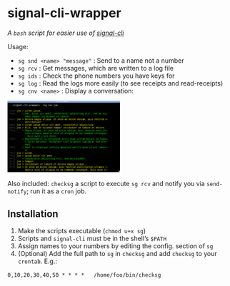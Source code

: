 # signal-cli-wrapper

_A `bash` script for easier use of [signal-cli](https://github.com/AsamK/signal-cli)_

Usage: 

 * `sg snd <name> "message"` : Send to a name not a number
 * `sg rcv` : Get messages, which are written to a log file
 * `sg ids` : Check the phone numbers you have keys for
 * `sg log` : Read the logs more easily (to see receipts and read-receipts)
 * `sg cnv <name>` : Display a conversation:
 
<img src="img/cnv.png" width="50%"/>

Also included: `checksg` a script to execute `sg rcv` and notify you via
`send-notify`; run it as a `cron` job.

## Installation

 1. Make the scripts executable (`chmod u+x sg`)
 2. Scripts and `signal-cli` must be in the shell’s `$PATH`
 3. Assign names to your numbers by editing the config. section of `sg` 
 4. (Optional) Add the full path to `sg` in `checksg` and add `checksg`
    to your `crontab`. E.g.: 

```    
0,10,20,30,40,50 * * * *   /home/foo/bin/checksg
```
